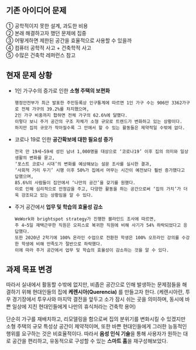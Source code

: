 ## 기존 아이디어 문제
① 공학적이지 못한 설계, 과도한 비용   
② 본래 해결하고자 했던 문제에 집중   
③ 어떻게하면 제한된 공간을 효율적으로 사용할 수 있을까   
④ 컴퓨터 공학적 사고 + 건축학적 사고   
⑤ 수많은 건축학 레퍼런스 참고

## 현재 문제 상황

+ 1인 가구수의 증가로 인한 **소형 주택의 보편화**  

      행정안전부가 최근 발표한 주민등록상 인구통계에 따르면 1인 가구 수는 906만 3362가구로 전체 가구의 39.2%를 차지했으며,   
      2인 가구 비중까지 합하면 전체 가구의 62.6%에 달했다.   
      이렇다 보니 주거 공간의 구조 자체가 소형 규모로 트렌드가 변화하고 있는 상황이다.   
      하지만 집의 규모가 작아질수록 그 안에서 할 수 있는 활동들은 제약적일 수밖에 없다.

+ 코로나 19로 인한 **공간확보에 대한 필요성 증가**  

      전국 만 19세~59세 성인 남녀 1,000명을 대상으로 ‘코로나19’ 이후 집의 의미와 일상생활의 변화를 묻고, 
      ‘포스트 코로나 시대’의 변화를 예상해보는 설문 조사를 실시한 결과,
      ‘사회적 거리 두기’ 시행 이후 50%가 집에서 머무는 시간이 예전보다 훨씬 증가했다고 답했으며, 
      85.6%의 사람들이 집안에서 ‘나만의 공간’을 갖기를 원했다. 
      이로 인해 심리적으로 안정감을 주고, 다양한 활동을 하는 공간으로써 ‘집의 가치’가 더욱 강조되고 있는 상황임을 알 수 있다.

+ 주거 공간에서 **업무 및 학습의 효율성 감소**   

      WeWork와 brightspot strategy가 진행한 블라인드 조사에 따르면,
      주 4~5일 재택근무한 직원은 오피스로 복귀한 직원에 비해 사기가 54% 하락되었다고 응답했다.
      또한 2020년 2학기에 100% 온라인 수업으로 전환한 학생은 100% 오프라인 강의를 수강한 학생에 비해 만족도가 절반으로 하락했다.
      이에 따라 주거 공간에서 업무 및 학습의 효율성이 감소하는 것을 알 수 있다. 


## 과제 목표 변경

따라서 실내에서 활동할 수밖에 없지만, 비좁은 공간으로 인해 발생하는 문제점들을 해결하기 위해 현대인들의 집에 **케렌시아(Querencia)** 를 만들고자 한다.
(케렌시아란, 투우 경기장에서 투우사와 마지막 결전을 앞두고 소가 잠시 쉬는 곳을 의미하며, 동시에 바쁜 일상에 지친 현대인들에게 나만의 휴식처라는 건축학 용어)


 단순히 가구를 재배치하고, 리모델링을 함으로써 집의 분위기를 변화시킬 수 있겠지만 소형 주택의 규모 특성상 공간이 제약적이며, 
 또한 바쁜 현대인들에게 그러한 능동적인 행위를 요구하는 것은 비효율적이다. 
 따라서 **음성 인식 기술**을 통해 사용자가 원하는 대로 공간을 편리하고, 유동적으로 구성할 수 있는 **스마트 홈**을 재구성해보았다.
